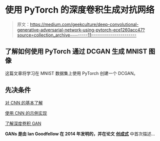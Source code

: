 # 使用 PyTorch 的深度卷积生成对抗网络

> 原文：<https://medium.com/geekculture/deep-convolutional-generative-adversarial-network-using-pytorch-ece1260acc47?source=collection_archive---------11----------------------->

## 了解如何使用 PyTorch 通过 DCGAN 生成 MNIST 图像

这篇文章将学习在 MNIST 数据集上使用 PyTorch 创建一个 DCGAN。

## 先决条件

[对 CNN 的基本了解](/datadriveninvestor/convolutional-neural-network-cnn-simplified-ecafd4ee52c5)

[使用 CNN 的示例实现](/datadriveninvestor/implementing-convolutional-neural-network-using-tensorflow-for-fashion-mnist-caa99e423371)

[了解深度卷积 GAN](/swlh/dcgan-deep-convolutional-generative-adversarial-network-1a2e55c35133)

**GANs 是由 Ian Goodfellow 在 2014 年发明的，并在论文** [**创成式**](https://papers.nips.cc/paper/5423-generative-adversarial-nets.pdf) 中首次描述…